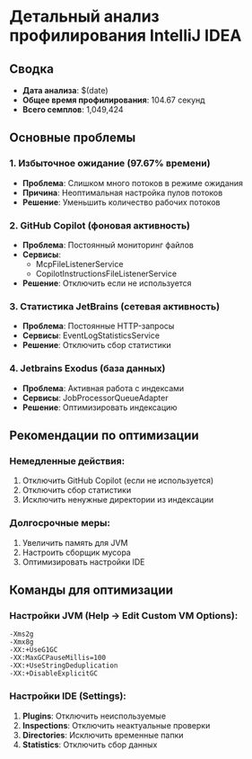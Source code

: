 # Детальный анализ профилирования IntelliJ IDEA

## Сводка
- **Дата анализа**: $(date)
- **Общее время профилирования**: 104.67 секунд
- **Всего семплов**: 1,049,424

## Основные проблемы

### 1. Избыточное ожидание (97.67% времени)
- **Проблема**: Слишком много потоков в режиме ожидания
- **Причина**: Неоптимальная настройка пулов потоков
- **Решение**: Уменьшить количество рабочих потоков

### 2. GitHub Copilot (фоновая активность)
- **Проблема**: Постоянный мониторинг файлов
- **Сервисы**: 
  - McpFileListenerService
  - CopilotInstructionsFileListenerService
- **Решение**: Отключить если не используется

### 3. Статистика JetBrains (сетевая активность)
- **Проблема**: Постоянные HTTP-запросы
- **Сервисы**: EventLogStatisticsService
- **Решение**: Отключить сбор статистики

### 4. Jetbrains Exodus (база данных)
- **Проблема**: Активная работа с индексами
- **Сервисы**: JobProcessorQueueAdapter
- **Решение**: Оптимизировать индексацию

## Рекомендации по оптимизации

### Немедленные действия:
1. Отключить GitHub Copilot (если не используется)
2. Отключить сбор статистики
3. Исключить ненужные директории из индексации

### Долгосрочные меры:
1. Увеличить память для JVM
2. Настроить сборщик мусора
3. Оптимизировать настройки IDE

## Команды для оптимизации

### Настройки JVM (Help → Edit Custom VM Options):
```
-Xms2g
-Xmx8g
-XX:+UseG1GC
-XX:MaxGCPauseMillis=100
-XX:+UseStringDeduplication
-XX:+DisableExplicitGC
```

### Настройки IDE (Settings):
1. **Plugins**: Отключить неиспользуемые
2. **Inspections**: Отключить неактуальные проверки
3. **Directories**: Исключить временные папки
4. **Statistics**: Отключить сбор данных

